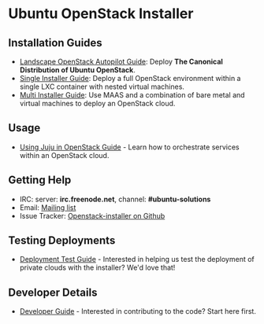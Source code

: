 # Ubuntu OpenStack Installer

## Installation Guides

- [Landscape OpenStack Autopilot Guide](http://www.ubuntu.com/download/cloud/install-ubuntu-openstack):
  Deploy **The Canonical Distribution of Ubuntu OpenStack**.
- [Single Installer Guide](/guides/single-install): Deploy a full OpenStack
  environment within a single LXC container with nested virtual machines.
- [Multi Installer Guide](/guides/multi-install): Use MAAS and a combination
  of bare metal and virtual machines to deploy an OpenStack cloud.

## Usage

- [Using Juju in OpenStack Guide](/guides/using-juju) - Learn how to
  orchestrate services within an OpenStack cloud.

## Getting Help

- IRC: server: **irc.freenode.net**, channel: **\#ubuntu-solutions**
- Email: [Mailing list](https://lists.ubuntu.com/mailman/listinfo/ubuntu-openstack-installer)
- Issue Tracker: [Openstack-installer on Github](https://github.com/Ubuntu-Solutions-Engineering/openstack-installer)

## Testing Deployments

- [Deployment Test Guide](/guides/testing) - Interested in helping us test the deployment of private clouds with the installer? We'd love that!

## Developer Details

- [Developer Guide](/guides/developer-setup) - Interested in contributing to the code? Start here first.

